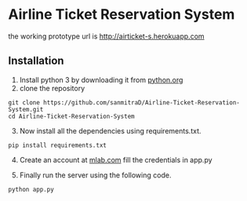 # Airline Ticket Reservation System
the working prototype url is http://airticket-s.herokuapp.com

## Installation
1. Install python 3 by downloading it from [python.org](https://www.python.org/downloads/)
2. clone the repository
```
git clone https://github.com/sanmitraD/Airline-Ticket-Reservation-System.git
cd Airline-Ticket-Reservation-System
```
3. Now install all the dependencies using requirements.txt.
```
pip install requirements.txt
```
4. Create an account at [mlab.com](https://mlab.com/) fill the credentials in app.py

5. Finally run the server using the following code.
```
python app.py
```
